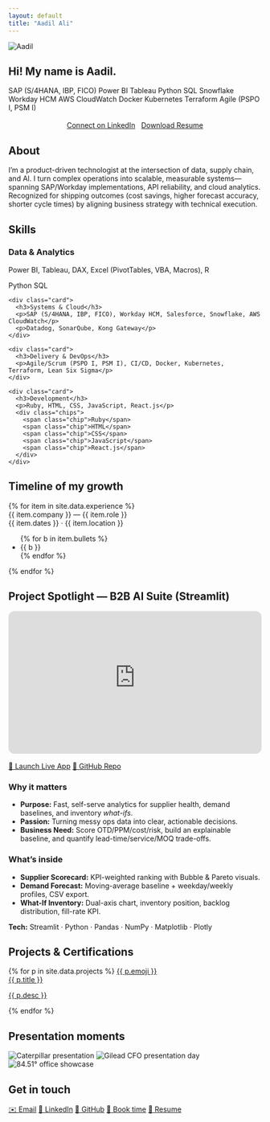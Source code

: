 ```yaml
---
layout: default
title: "Aadil Ali"
---
```


<section class="hero">
  <img src="{{ '/assets/profile.jpg' | relative_url }}" class="avatar" alt="Aadil">
  <h1>Hi! My name is Aadil.</h1>
  <p class="sublede" data-typer data-text="I build scalable ops through digital transformation, AI integration, and strategy. Scroll to learn more."></p>

  <div class="chips" style="justify-content:center;margin-top:16px;">
    <span class="chip">SAP (S/4HANA, IBP, FICO)</span>
    <span class="chip">Power BI</span>
    <span class="chip">Tableau</span>
    <span class="chip">Python</span>
    <span class="chip">SQL</span>
    <span class="chip">Snowflake</span>
    <span class="chip">Workday HCM</span>
    <span class="chip">AWS CloudWatch</span>
    <span class="chip">Docker</span>
    <span class="chip">Kubernetes</span>
    <span class="chip">Terraform</span>
    <span class="chip">Agile (PSPO I, PSM I)</span>
  </div>

  <div class="cta-row" style="margin-top:18px; display:flex; gap:12px; justify-content:center; flex-wrap:wrap;">
    <a class="btn-cta" href="{{ site.linkedin }}" target="_blank" rel="noopener">Connect on LinkedIn</a>
    <a class="btn-ghost" href="{{ site.resume_url }}" target="_blank" rel="noopener">Download Resume</a>
  </div>
</section>

<section id="about" class="reveal">
  <h2 class="h-section">About</h2>
  <p>
    I’m a product-driven technologist at the intersection of data, supply chain, and AI. I turn complex operations into
    scalable, measurable systems—spanning SAP/Workday implementations, API reliability, and cloud analytics. Recognized for
    shipping outcomes (cost savings, higher forecast accuracy, shorter cycle times) by aligning business strategy with
    technical execution.
  </p>
</section>

<section id="skills" class="reveal">
  <h2 class="h-section">Skills</h2>
  <div class="skills-grid">
    <div class="card">
      <h3>Data & Analytics</h3>
      <p>Power BI, Tableau, DAX, Excel (PivotTables, VBA, Macros), R</p>
      <div class="chips">
        <span class="chip">Python</span>
        <span class="chip">SQL</span>
      </div>
    </div>

    <div class="card">
      <h3>Systems & Cloud</h3>
      <p>SAP (S/4HANA, IBP, FICO), Workday HCM, Salesforce, Snowflake, AWS CloudWatch</p>
      <p>Datadog, SonarQube, Kong Gateway</p>
    </div>

    <div class="card">
      <h3>Delivery & DevOps</h3>
      <p>Agile/Scrum (PSPO I, PSM I), CI/CD, Docker, Kubernetes, Terraform, Lean Six Sigma</p>
    </div>

    <div class="card">
      <h3>Development</h3>
      <p>Ruby, HTML, CSS, JavaScript, React.js</p>
      <div class="chips">
        <span class="chip">Ruby</span>
        <span class="chip">HTML</span>
        <span class="chip">CSS</span>
        <span class="chip">JavaScript</span>
        <span class="chip">React.js</span>
      </div>
    </div>
  </div>
</section>

<section id="timeline" class="reveal">
  <h2 class="h-section">Timeline of my growth</h2>
  <div class="timeline">
    {% for item in site.data.experience %}
    <div class="node">
      <div class="title">{{ item.company }} — {{ item.role }}</div>
      <div class="meta">{{ item.dates }} · {{ item.location }}</div>
      <ul>
        {% for b in item.bullets %}
        <li>{{ b }}</li>
        {% endfor %}
      </ul>
    </div>
    {% endfor %}
  </div>
</section>

<!-- === Project Spotlight — B2B AI Suite (Streamlit) === -->
<section id="b2b-ai-suite" class="reveal">
  <h2 class="h-section">Project Spotlight — B2B AI Suite (Streamlit)</h2>

  <!-- Video demo -->
  <div style="position:relative;padding-bottom:56.25%;height:0;overflow:hidden;border-radius:12px;margin-bottom:16px;">
    <iframe
      src="https://www.youtube-nocookie.com/embed/d2lkvZj_UXg"
      title="B2B AI Suite — Live Demo"
      style="position:absolute;top:0;left:0;width:100%;height:100%;border:0;"
      allow="accelerometer; autoplay; clipboard-write; encrypted-media; gyroscope; picture-in-picture; web-share"
      allowfullscreen></iframe>
  </div>

  <div class="chips" style="gap:8px;margin-bottom:10px;">
    <a class="chip" href="https://aaadil777-b2b-ai-suite.streamlit.app" target="_blank" rel="noopener">🚀 Launch Live App</a>
    <a class="chip" href="https://github.com/aaadil777/b2b_ai_streamlit_suite" target="_blank" rel="noopener">🐙 GitHub Repo</a>
  </div>

  <div class="card" style="margin-top:8px;">
    <h3>Why it matters</h3>
    <ul>
      <li><strong>Purpose:</strong> Fast, self-serve analytics for supplier health, demand baselines, and inventory <em>what-ifs</em>.</li>
      <li><strong>Passion:</strong> Turning messy ops data into clear, actionable decisions.</li>
      <li><strong>Business Need:</strong> Score OTD/PPM/cost/risk, build an explainable baseline, and quantify lead-time/service/MOQ trade-offs.</li>
    </ul>
  </div>

  <div class="card" style="margin-top:12px;">
    <h3>What’s inside</h3>
    <ul>
      <li><strong>Supplier Scorecard:</strong> KPI-weighted ranking with Bubble & Pareto visuals.</li>
      <li><strong>Demand Forecast:</strong> Moving-average baseline + weekday/weekly profiles, CSV export.</li>
      <li><strong>What-If Inventory:</strong> Dual-axis chart, inventory position, backlog distribution, fill-rate KPI.</li>
    </ul>
    <p><strong>Tech:</strong> Streamlit · Python · Pandas · NumPy · Matplotlib · Plotly</p>
  </div>
</section>

<section id="portfolio" class="reveal">
  <h2 class="h-section">Projects & Certifications</h2>

  <!-- Mini case-study cards: challenge → action → result (uses your _data/projects.yml) -->
  <div class="proj-grid">
    {% for p in site.data.projects %}
      <a class="proj-card" href="{{ p.url }}" target="_blank" rel="noopener" data-img="{{ p.image | relative_url }}">
        <span class="proj-icon" aria-hidden="true">{{ p.emoji }}</span>
        <div class="proj-meta">
          <div class="proj-title">{{ p.title }}</div>
          <p class="proj-desc">{{ p.desc }}</p>
        </div>
      </a>
    {% endfor %}
  </div>

  <!-- Hover preview container (JS fills this) -->
  <div class="hover-preview" aria-hidden="true"><img alt=""></div>
</section>

<section id="gallery" class="reveal">
  <h2 class="h-section">Presentation moments</h2>
  <div class="gallery">
    <img src="{{ '/assets/present-cat.jpg' | relative_url }}" alt="Caterpillar presentation">
    <img src="{{ '/assets/present-gilead.jpg' | relative_url }}" alt="Gilead CFO presentation day">
    <img src="{{ '/assets/present-8451.jpg' | relative_url }}" alt="84.51° office showcase">
  </div>
</section>

<section id="contact" class="reveal">
  <h2 class="h-section">Get in touch</h2>
  <div class="chips">
    <a class="chip" href="mailto:{{ site.email }}" aria-label="Email">✉️ Email</a>
    <a class="chip" href="{{ site.linkedin }}" target="_blank" rel="noopener" aria-label="LinkedIn">🔗 LinkedIn</a>
    <a class="chip" href="{{ site.github }}" target="_blank" rel="noopener" aria-label="GitHub">🐙 GitHub</a>
    <a class="chip" href="{{ site.calendar }}" target="_blank" rel="noopener" aria-label="Book time">📅 Book time</a>
    <a class="chip" href="{{ site.resume_url }}" target="_blank" rel="noopener" aria-label="Resume PDF">📄 Resume</a>
  </div>
</section>
